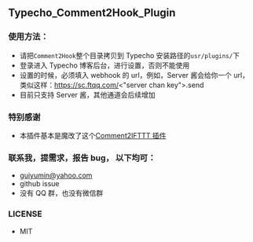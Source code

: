 ## Typecho_Comment2Hook_Plugin

### 使用方法：

- 请把`Comment2Hook`整个目录拷贝到 Typecho 安装路径的`usr/plugins/`下
- 登录进入 Typecho 博客后台，进行设置，否则不能使用
- 设置的时候，必须填入 webhook 的 url，例如，Server 酱会给你一个 url，类似这样：https://sc.ftqq.com/<"server chan key">.send
- 目前只支持 Server 酱，其他通道会后续增加

### 特别感谢

- 本插件基本是魔改了这个[Comment2IFTTT 插件](https://github.com/Tsuk1ko/Comment2IFTTT)

### 联系我，提需求，报告 bug， 以下均可：

- guiyumin@yahoo.com
- github issue
- 没有 QQ 群，也没有微信群

### LICENSE

- MIT
